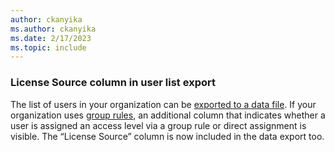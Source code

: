 ```yaml
---
author: ckanyika
ms.author: ckanyika
ms.date: 2/17/2023
ms.topic: include
---
```


### License Source column in user list export

The list of users in your organization can be [exported to a data file](https://learn.microsoft.com/azure/devops/organizations/security/export-users-audit-log?view=azure-devops&tabs=browser). If your organization uses [group rules](https://learn.microsoft.com/en-us/azure/devops/organizations/accounts/assign-access-levels-by-group-membership?view=azure-devops), an additional column that indicates whether a user is assigned an access level via a group rule or direct assignment is visible. The “License Source” column is now included in the data export too.
